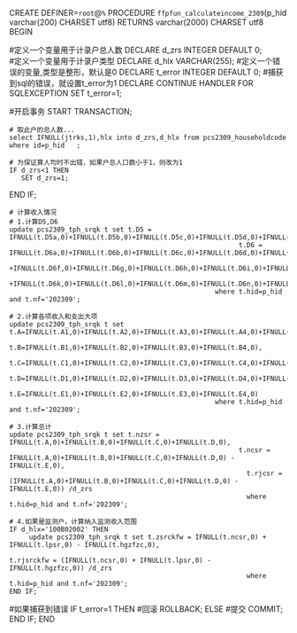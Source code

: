 CREATE DEFINER=`root`@`%` PROCEDURE `ffpfun_calculateincome_2309`(p_hid varchar(200) CHARSET utf8) RETURNS varchar(2000) CHARSET utf8
BEGIN

  #定义一个变量用于计录户总人数
  DECLARE d_zrs INTEGER DEFAULT 0;	
	#定义一个变量用于计录户类型
	DECLARE d_hlx VARCHAR(255);	
  #定义一个错误的变量,类型是整形，默认是0
  DECLARE t_error INTEGER DEFAULT 0;
  #捕获到sql的错误，就设置t_error为1
  DECLARE CONTINUE HANDLER FOR SQLEXCEPTION SET t_error=1;
		
  #开启事务
  START TRANSACTION;	
	
	# 取此户的总人数...	
	select IFNULL(jtrks,1),hlx into d_zrs,d_hlx from pcs2309_householdcode where id=p_hid	;
	
	# 为保证算人均时不出错，如果户总人口数小于1，则改为1
	IF d_zrs<1 THEN
	   SET d_zrs=1;
  END IF;
	
	# 计算收入情况
	# 1.计算D5,D6
	update pcs2309_tph_srqk t set t.D5 = IFNULL(t.D5a,0)+IFNULL(t.D5b,0)+IFNULL(t.D5c,0)+IFNULL(t.D5d,0)+IFNULL(t.D5e,0),
															  t.D6 = IFNULL(t.D6a,0)+IFNULL(t.D6b,0)+IFNULL(t.D6c,0)+IFNULL(t.D6d,0)+IFNULL(t.D6e,0)
																      +IFNULL(t.D6f,0)+IFNULL(t.D6g,0)+IFNULL(t.D6h,0)+IFNULL(t.D6i,0)+IFNULL(t.D6j,0)
																			+IFNULL(t.D6k,0)+IFNULL(t.D6l,0)+IFNULL(t.D6m,0)+IFNULL(t.D6n,0)+IFNULL(t.D6o,0)+IFNULL(t.D6p,0)
														where t.hid=p_hid and t.nf='202309';
																
	# 2.计算各项收入和支出大项
	update pcs2309_tph_srqk t set t.A=IFNULL(t.A1,0)+IFNULL(t.A2,0)+IFNULL(t.A3,0)+IFNULL(t.A4,0)+IFNULL(t.A5,0), 
	                              t.B=IFNULL(t.B1,0)+IFNULL(t.B2,0)+IFNULL(t.B3,0)+IFNULL(t.B4,0), 
																t.C=IFNULL(t.C1,0)+IFNULL(t.C2,0)+IFNULL(t.C3,0)+IFNULL(t.C4,0)+IFNULL(t.C5,0),
																t.D=IFNULL(t.D1,0)+IFNULL(t.D2,0)+IFNULL(t.D3,0)+IFNULL(t.D4,0)+IFNULL(t.D5,0)+IFNULL(t.D6,0),
																t.E=IFNULL(t.E1,0)+IFNULL(t.E2,0)+IFNULL(t.E3,0)+IFNULL(t.E4,0)
														where t.hid=p_hid and t.nf='202309';
	
	# 3.计算总计
	update pcs2309_tph_srqk t set t.nzsr = IFNULL(t.A,0)+IFNULL(t.B,0)+IFNULL(t.C,0)+IFNULL(t.D,0),
															  t.ncsr = IFNULL(t.A,0)+IFNULL(t.B,0)+IFNULL(t.C,0)+IFNULL(t.D,0) - IFNULL(t.E,0),
																t.rjcsr = (IFNULL(t.A,0)+IFNULL(t.B,0)+IFNULL(t.C,0)+IFNULL(t.D,0) - IFNULL(t.E,0)) /d_zrs																
																where t.hid=p_hid and t.nf='202309';
										
	# 4.如果是监测户，计算纳入监测收入范围
	IF d_hlx='100B02002' THEN
		 update pcs2309_tph_srqk t set t.zsrckfw = IFNULL(t.ncsr,0) + IFNULL(t.lpsr,0) - IFNULL(t.hgzfzc,0),
																	 t.rjsrckfw = (IFNULL(t.ncsr,0) + IFNULL(t.lpsr,0) - IFNULL(t.hgzfzc,0)) /d_zrs
																where t.hid=p_hid and t.nf='202309';
	END IF;
	

  #如果捕获到错误
    IF t_error=1 THEN
        #回滚
        ROLLBACK;
    ELSE
        #提交
        COMMIT;
    END IF;
END